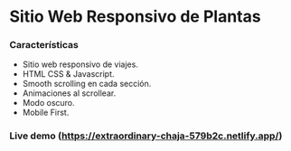 # Sitio Web Responsivo de Plantas

### Características

-   Sitio web responsivo de viajes.
-   HTML CSS & Javascript.
-   Smooth scrolling en cada sección.
-   Animaciones al scrollear.
-   Modo oscuro.
-   Mobile First.


### Live demo (https://extraordinary-chaja-579b2c.netlify.app/)
